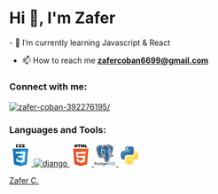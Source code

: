 <h1>Hi 👋, I'm Zafer</h1>
- 🌱 I’m currently learning Javascript & React

- 📫 How to reach me **zafercoban6699@gmail.com**

<h3 align="left">Connect with me:</h3>
<p align="left">
<a href="https://www.linkedin.com/in/zafer-%C3%A7oban/" target="blank"><img align="center" src="https://raw.githubusercontent.com/rahuldkjain/github-profile-readme-generator/master/src/images/icons/Social/linked-in-alt.svg" alt="zafer-çoban-392276195/" height="30" width="40" /></a>
</p>

<h3 align="left">Languages and Tools:</h3>
<p align="left"> <a href="https://www.w3schools.com/css/" target="_blank" rel="noreferrer"> <img src="https://raw.githubusercontent.com/devicons/devicon/master/icons/css3/css3-original-wordmark.svg" alt="css3" width="40" height="40"/> </a> <a href="https://www.djangoproject.com/" target="_blank" rel="noreferrer"> <img src="https://cdn.worldvectorlogo.com/logos/django.svg" alt="django" width="40" height="40"/> </a> <a href="https://www.w3.org/html/" target="_blank" rel="noreferrer"> <img src="https://raw.githubusercontent.com/devicons/devicon/master/icons/html5/html5-original-wordmark.svg" alt="html5" width="40" height="40"/> </a> <a href="https://www.postgresql.org" target="_blank" rel="noreferrer"> <img src="https://raw.githubusercontent.com/devicons/devicon/master/icons/postgresql/postgresql-original-wordmark.svg" alt="postgresql" width="40" height="40"/> </a> <a href="https://www.python.org" target="_blank" rel="noreferrer"> <img src="https://raw.githubusercontent.com/devicons/devicon/master/icons/python/python-original.svg" alt="python" width="40" height="40"/> </a> </p>
<div class="badge-base LI-profile-badge" data-locale="tr_TR" data-size="medium" data-theme="light" data-type="VERTICAL" data-vanity="zafer-cobannn" data-version="v1"><a class="badge-base__link LI-simple-link" href="https://tr.linkedin.com/in/zafer-cobannn?trk=profile-badge">Zafer Ç.</a></div>
              
